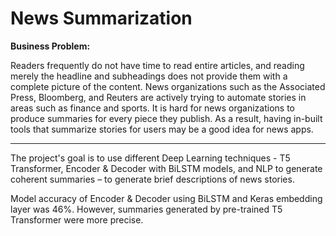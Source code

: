 # News Summarization
**Business Problem:**

Readers frequently do not have time to read entire articles, and reading merely the headline and subheadings does not provide them with a complete picture of the content. News organizations such as the Associated Press, Bloomberg, and Reuters are actively trying to automate stories in areas such as finance and sports. It is hard for news organizations to produce summaries for every piece they publish. As a result, having in-built tools that summarize stories for users may be a good idea for news apps.

---------------
The project's goal is to use different Deep Learning techniques - T5 Transformer, Encoder & Decoder with BiLSTM models, and NLP to generate coherent summaries – to generate brief descriptions of news stories.

Model accuracy of Encoder & Decoder using BiLSTM and Keras embedding layer was 46%. However, summaries generated by pre-trained T5 Transformer were more precise.

